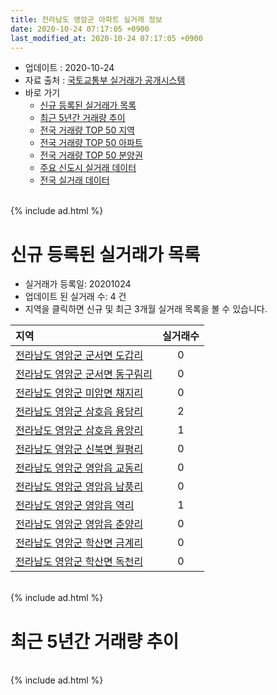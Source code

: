 ```yaml
---
title: 전라남도 영암군 아파트 실거래 정보
date: 2020-10-24 07:17:05 +0900
last_modified_at: 2020-10-24 07:17:05 +0900
---
```


* 업데이트 : 2020-10-24
* 자료 출처 : [국토교통부 실거래가 공개시스템](http://rt.molit.go.kr)
* 바로 가기
    * [신규 등록된 실거래가 목록](#신규-등록된-실거래가-목록)
    * [최근 5년간 거래량 추이](#최근-5년간-거래량-추이)
    * [전국 거래량 TOP 50 지역](https://inasie.github.io/apt-trade-info/최근-3개월-전국에서-가장-거래가-많이-발생한-지역)
    * [전국 거래량 TOP 50 아파트](https://inasie.github.io/apt-trade-info/최근-3개월-전국에서-가장-거래가-많이-발생한-아파트)
    * [전국 거래량 TOP 50 분양권](https://inasie.github.io/apt-trade-info/최근-3개월-전국에서-가장-거래가-많이-발생한-분양권)
    * [주요 신도시 실거래 데이터](https://inasie.github.io/apt-trade-info/주요-신도시)
    * [전국 실거래 데이터](https://inasie.github.io/apt-trade-info/전국)

<br>
{% include ad.html %}
<br>

# 신규 등록된 실거래가 목록
* 실거래가 등록일: 20201024
* 업데이트 된 실거래 수: 4 건
* 지역을 클릭하면 신규 및 최근 3개월 실거래 목록을 볼 수 있습니다.


|지역|실거래수|
|:---|:---:|
|[전라남도 영암군 군서면 도갑리](https://inasie.github.io/apt-trade-info/전라남도-영암군-군서면-도갑리)|0|
|[전라남도 영암군 군서면 동구림리](https://inasie.github.io/apt-trade-info/전라남도-영암군-군서면-동구림리)|0|
|[전라남도 영암군 미암면 채지리](https://inasie.github.io/apt-trade-info/전라남도-영암군-미암면-채지리)|0|
|[전라남도 영암군 삼호읍 용당리](https://inasie.github.io/apt-trade-info/전라남도-영암군-삼호읍-용당리)|2|
|[전라남도 영암군 삼호읍 용앙리](https://inasie.github.io/apt-trade-info/전라남도-영암군-삼호읍-용앙리)|1|
|[전라남도 영암군 신북면 월평리](https://inasie.github.io/apt-trade-info/전라남도-영암군-신북면-월평리)|0|
|[전라남도 영암군 영암읍 교동리](https://inasie.github.io/apt-trade-info/전라남도-영암군-영암읍-교동리)|0|
|[전라남도 영암군 영암읍 남풍리](https://inasie.github.io/apt-trade-info/전라남도-영암군-영암읍-남풍리)|0|
|[전라남도 영암군 영암읍 역리](https://inasie.github.io/apt-trade-info/전라남도-영암군-영암읍-역리)|1|
|[전라남도 영암군 영암읍 춘양리](https://inasie.github.io/apt-trade-info/전라남도-영암군-영암읍-춘양리)|0|
|[전라남도 영암군 학산면 금계리](https://inasie.github.io/apt-trade-info/전라남도-영암군-학산면-금계리)|0|
|[전라남도 영암군 학산면 독천리](https://inasie.github.io/apt-trade-info/전라남도-영암군-학산면-독천리)|0|


<br>
{% include ad.html %}
<br>

# 최근 5년간 거래량 추이


<div style="width:100%;">
    <canvas id="deal_progress" height="200"></canvas>
</div>

<script>
new Chart(document.getElementById("deal_progress"), {
    type: 'line',
    data: {
        labels: ['201510','201511','201512','201601','201602','201603','201604','201605','201606','201607','201608','201609','201610','201611','201612','201701','201702','201703','201704','201705','201706','201707','201708','201709','201710','201711','201712','201801','201802','201803','201804','201805','201806','201807','201808','201809','201810','201811','201812','201901','201902','201903','201904','201905','201906','201907','201908','201909','201910','201911','201912','202001','202002','202003','202004','202005','202006','202007','202008','202009','202010'],
        datasets: [{
            label: '매매',
            pointRadius: 1,
            data: [97, 68, 65, 54, 56, 59, 38, 29, 25, 17, 13, 13, 60, 51, 18, 20, 16, 18, 22, 27, 44, 23, 21, 23, 41, 32, 35, 35, 18, 22, 44, 26, 30, 48, 32, 15, 38, 40, 57, 39, 35, 35, 36, 24, 23, 67, 30, 29, 21, 36, 30, 28, 26, 28, 45, 57, 258, 76, 59, 127, 36],
            borderColor: "rgba(255, 201, 14, 1)",
            backgroundColor: "rgba(255, 201, 14, 0.5)",
            fill: false,
            lineTension: 0
        },{
            label: '전월세',
            pointRadius: 1,
            data: [57, 30, 34, 87, 77, 54, 51, 62, 34, 31, 44, 36, 37, 31, 29, 48, 56, 45, 37, 41, 34, 39, 27, 34, 69, 29, 28, 88, 61, 46, 61, 80, 66, 48, 39, 28, 35, 19, 17, 43, 63, 55, 37, 25, 19, 41, 53, 92, 80, 44, 58, 103, 92, 67, 89, 93, 82, 56, 41, 55, 25],
            borderColor: "rgba(0, 141, 185, 1)",
            backgroundColor: "rgba(0, 141, 185, 0.5)",
            fill: false,
            lineTension: 0
        }
        ]
    },
    options: {
        responsive: true,
        title: {
            display: false
        },
        tooltips: {
            mode: 'index',
            intersect: false
        },
        hover: {
            mode: 'nearest',
            intersect: true
        },
        scales: {
            xAxes: [{
                display: true,
                scaleLabel: {
                    display: true,
                    labelString: '년/월'
                }
            }],
            yAxes: [{
                display: true,
                ticks: {
                    suggestedMin: 0,
                },
                scaleLabel: {
                    display: true,
                    labelString: '실거래 수'
                }
            }]
        }
    }
});

</script>


<br>
{% include ad.html %}
<br>


